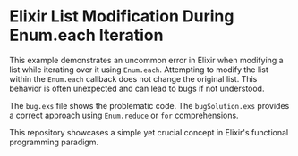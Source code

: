 # Elixir List Modification During Enum.each Iteration

This example demonstrates an uncommon error in Elixir when modifying a list while iterating over it using `Enum.each`.  Attempting to modify the list within the `Enum.each` callback does not change the original list.  This behavior is often unexpected and can lead to bugs if not understood.

The `bug.exs` file shows the problematic code.  The `bugSolution.exs` provides a correct approach using `Enum.reduce` or `for` comprehensions.

This repository showcases a simple yet crucial concept in Elixir's functional programming paradigm.
